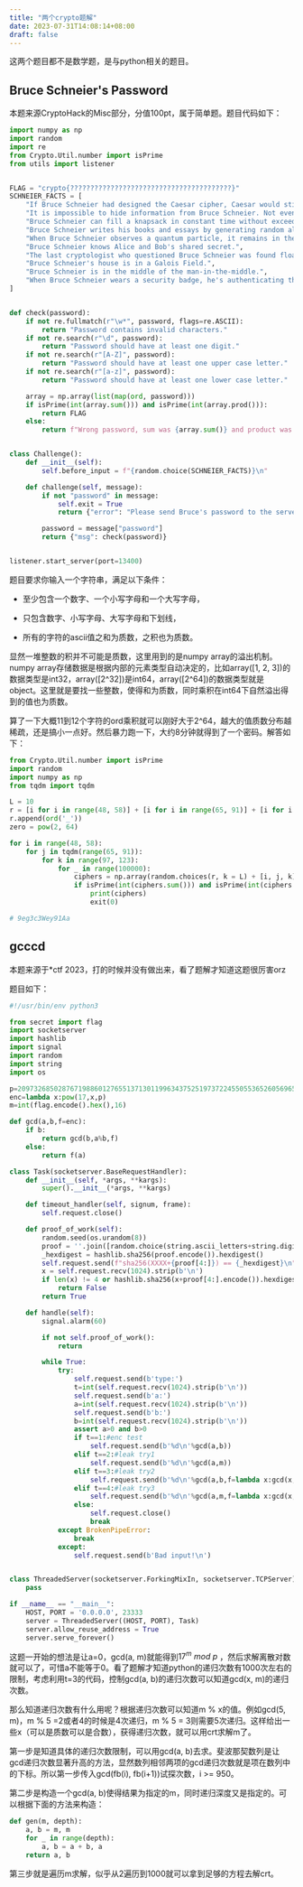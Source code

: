 ```yaml
---
title: "两个crypto题解"
date: 2023-07-31T14:08:14+08:00
draft: false
---
```


这两个题目都不是数学题，是与python相关的题目。

## Bruce Schneier's Password

本题来源CryptoHack的Misc部分，分值100pt，属于简单题。题目代码如下：

```python
import numpy as np
import random
import re
from Crypto.Util.number import isPrime
from utils import listener


FLAG = "crypto{????????????????????????????????????????}"
SCHNEIER_FACTS = [
    "If Bruce Schneier had designed the Caesar cipher, Caesar would still be alive today.",
    "It is impossible to hide information from Bruce Schneier. Not even by destroying it.",
    "Bruce Schneier can fill a knapsack in constant time without exceeding the weight.",
    "Bruce Schneier writes his books and essays by generating random alphanumeric text of an appropriate length and then decrypting it.",
    "When Bruce Schneier observes a quantum particle, it remains in the same state until he has finished observing it.",
    "Bruce Schneier knows Alice and Bob's shared secret.",
    "The last cryptologist who questioned Bruce Schneier was found floating face down in his own entropy pool.",
    "Bruce Schneier's house is in a Galois Field.",
    "Bruce Schneier is in the middle of the man-in-the-middle.",
    "When Bruce Schneier wears a security badge, he's authenticating the badge.",
]


def check(password):
    if not re.fullmatch(r"\w*", password, flags=re.ASCII):
        return "Password contains invalid characters."
    if not re.search(r"\d", password):
        return "Password should have at least one digit."
    if not re.search(r"[A-Z]", password):
        return "Password should have at least one upper case letter."
    if not re.search(r"[a-z]", password):
        return "Password should have at least one lower case letter."

    array = np.array(list(map(ord, password)))
    if isPrime(int(array.sum())) and isPrime(int(array.prod())):
        return FLAG
    else:
        return f"Wrong password, sum was {array.sum()} and product was {array.prod()}"


class Challenge():
    def __init__(self):
        self.before_input = f"{random.choice(SCHNEIER_FACTS)}\n"

    def challenge(self, message):
        if not "password" in message:
            self.exit = True
            return {"error": "Please send Bruce's password to the server."}

        password = message["password"]
        return {"msg": check(password)}


listener.start_server(port=13400)
```

题目要求你输入一个字符串，满足以下条件：

- 至少包含一个数字、一个小写字母和一个大写字母，

- 只包含数字、小写字母、大写字母和下划线，

- 所有的字符的ascii值之和为质数，之积也为质数。

显然一堆整数的积并不可能是质数，这里用到的是numpy array的溢出机制。numpy array存储数据是根据内部的元素类型自动决定的，比如array([1, 2, 3])的数据类型是int32，array([2^32])是int64，array([2^64])的数据类型就是object。这里就是要找一些整数，使得和为质数，同时乘积在int64下自然溢出得到的值也为质数。

算了一下大概11到12个字符的ord乘积就可以刚好大于2^64，越大的值质数分布越稀疏，还是搞小一点好。然后暴力跑一下，大约8分钟就得到了一个密码。解答如下：

```python
from Crypto.Util.number import isPrime
import random
import numpy as np
from tqdm import tqdm

L = 10
r = [i for i in range(48, 58)] + [i for i in range(65, 91)] + [i for i in range(97, 123)]
r.append(ord('_'))
zero = pow(2, 64)

for i in range(48, 58):
    for j in tqdm(range(65, 91)):
        for k in range(97, 123):
            for _ in range(100000):
                ciphers = np.array(random.choices(r, k = L) + [i, j, k])
                if isPrime(int(ciphers.sum())) and isPrime(int(ciphers.prod())):
                    print(ciphers)
                    exit(0)

# 9eg3c3Wey91Aa 
```

## gcccd

本题来源于\*ctf 2023，打的时候并没有做出来，看了题解才知道这题很厉害orz

题目如下：

```python
#!/usr/bin/env python3

from secret import flag
import socketserver
import hashlib
import signal
import random
import string
import os

p=20973268502876719886012765513713011996343752519737224550553652605696573094756255499211333096502971357908939298357512380813773140436677393056575164230564778609423872301899323721040416852230597466288892977839300189625522429038289083381035647126860128821615664730513694930502000903655609105029016636999073477487851081722316115785141
enc=lambda x:pow(17,x,p)
m=int(flag.encode().hex(),16)

def gcd(a,b,f=enc):
    if b:
        return gcd(b,a%b,f)
    else:
        return f(a)

class Task(socketserver.BaseRequestHandler):
    def __init__(self, *args, **kargs):
        super().__init__(*args, **kargs)

    def timeout_handler(self, signum, frame):
        self.request.close()

    def proof_of_work(self):
        random.seed(os.urandom(8))
        proof = ''.join([random.choice(string.ascii_letters+string.digits) for _ in range(20)])
        _hexdigest = hashlib.sha256(proof.encode()).hexdigest()
        self.request.send(f"sha256(XXXX+{proof[4:]}) == {_hexdigest}\n".encode()+b'Give me XXXX: ')
        x = self.request.recv(1024).strip(b'\n')
        if len(x) != 4 or hashlib.sha256(x+proof[4:].encode()).hexdigest() != _hexdigest:
            return False
        return True

    def handle(self):
        signal.alarm(60)

        if not self.proof_of_work():
            return

        while True:
            try:
                self.request.send(b'type:')
                t=int(self.request.recv(1024).strip(b'\n'))
                self.request.send(b'a:')
                a=int(self.request.recv(1024).strip(b'\n'))
                self.request.send(b'b:')
                b=int(self.request.recv(1024).strip(b'\n'))
                assert a>0 and b>0
                if t==1:#enc test
                    self.request.send(b'%d\n'%gcd(a,b))
                elif t==2:#leak try1
                    self.request.send(b'%d\n'%gcd(a,m))
                elif t==3:#leak try2
                    self.request.send(b'%d\n'%gcd(a,b,f=lambda x:gcd(x,m)))
                elif t==4:#leak try3
                    self.request.send(b'%d\n'%gcd(a,m,f=lambda x:gcd(x,b)))
                else:
                    self.request.close()
                    break
            except BrokenPipeError:
                break
            except:
                self.request.send(b'Bad input!\n')


class ThreadedServer(socketserver.ForkingMixIn, socketserver.TCPServer):
    pass

if __name__ == "__main__":
    HOST, PORT = '0.0.0.0', 23333
    server = ThreadedServer((HOST, PORT), Task)
    server.allow_reuse_address = True
    server.serve_forever()
```

这题一开始的想法是让a=0，gcd(a, m)就能得到$17^m \ mod \ p$ ，然后求解离散对数就可以了，可惜a不能等于0。看了题解才知道python的递归次数有1000次左右的限制，考虑利用t=3的代码，控制gcd(a, b)的递归次数可以知道gcd(x, m)的递归次数。

那么知道递归次数有什么用呢？根据递归次数可以知道m % x的值。例如gcd(5, m)，m %  5 =2或者4的时候是4次递归，m % 5 = 3则需要5次递归。这样给出一些x（可以是质数可以是合数），获得递归次数，就可以用crt求解m了。

第一步是知道具体的递归次数限制，可以用gcd(a, b)去求。斐波那契数列是让gcd递归次数显著升高的方法，显然数列相邻两项的gcd递归次数就是项在数列中的下标。所以第一步传入gcd(fb(i), fb(i+1))试探次数，i >= 950。

第二步是构造一个gcd(a, b)使得结果为指定的m，同时递归深度又是指定的。可以根据下面的方法来构造：

```python
def gen(m, depth):
    a, b = m, m
    for _ in range(depth):
        a, b = a + b, a
    return a, b
```

第三步就是遍历m求解，似乎从2遍历到1000就可以拿到足够的方程去解crt。
